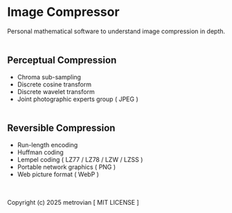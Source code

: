 # Image Compressor #
Personal mathematical software to understand image compression in depth.
<br/></br>
## Perceptual Compression ##
- Chroma sub-sampling
- Discrete cosine transform
- Discrete wavelet transform
- Joint photographic experts group ( JPEG )
<br/></br>
## Reversible Compression ##
- Run-length encoding
- Huffman coding
- Lempel coding ( LZ77 / LZ78 / LZW / LZSS )
- Portable network graphics ( PNG )
- Web picture format ( WebP )

<br/></br>
Copyright (c) 2025 metrovian [ MIT LICENSE ]
